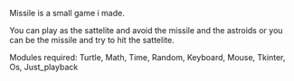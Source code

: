Missile is a small game i made.

You can play as the sattelite and avoid the missile and the astroids
or you can be the missile and try to hit the sattelite.

Modules required:
Turtle,
Math,
Time,
Random,
Keyboard,
Mouse,
Tkinter,
Os,
Just_playback
